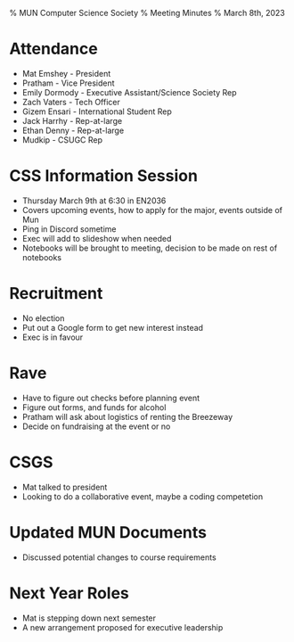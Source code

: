 % MUN Computer Science Society
% Meeting Minutes
% March 8th, 2023

# Attendance 
* Mat Emshey - President
* Pratham - Vice President
* Emily Dormody - Executive Assistant/Science Society Rep
* Zach Vaters - Tech Officer
* Gizem Ensari - International Student Rep
* Jack Harrhy - Rep-at-large
* Ethan Denny - Rep-at-large
* Mudkip - CSUGC Rep

# CSS Information Session
* Thursday March 9th at 6:30 in EN2036
* Covers upcoming events, how to apply for the major, events outside of Mun
* Ping in Discord sometime
* Exec will add to slideshow when needed
* Notebooks will be brought to meeting, decision to be made on rest of notebooks

# Recruitment 
* No election
* Put out a Google form to get new interest instead
* Exec is in favour

# Rave
* Have to figure out checks before planning event
* Figure out forms, and funds for alcohol
* Pratham will ask about logistics of renting the Breezeway
* Decide on fundraising at the event or no

# CSGS
* Mat talked to president
* Looking to do a collaborative event, maybe a coding competetion 

# Updated MUN Documents
* Discussed potential changes to course requirements

# Next Year Roles
* Mat is stepping down next semester
* A new arrangement proposed for executive leadership


